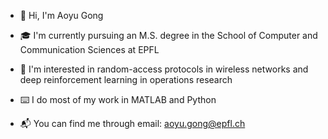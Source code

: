 - :wave: Hi, I'm Aoyu Gong
- :mortar_board: I'm currently pursuing an M.S. degree in the School of Computer and Communication Sciences at EPFL

- :signal_strength: I'm interested in random-access protocols in wireless networks and deep reinforcement learning in operations research
- :keyboard: I do most of my work in MATLAB and Python

- :mailbox_with_mail: You can find me through email: aoyu.gong@epfl.ch
